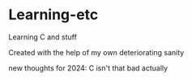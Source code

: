 # Learning-etc
Learning C and stuff

Created with the help of my own deteriorating sanity

new thoughts for 2024: C isn't that bad actually
